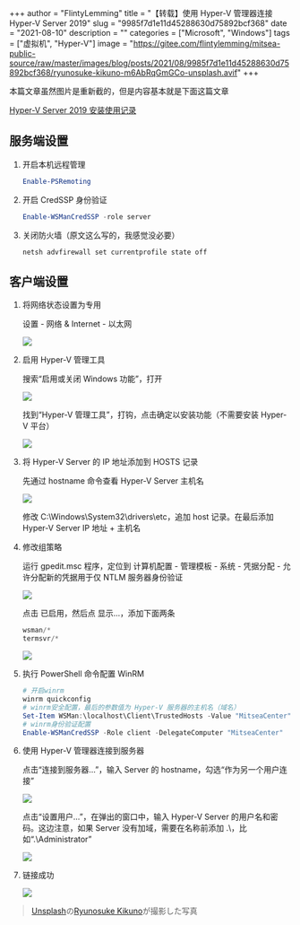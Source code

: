 +++
author = "FlintyLemming"
title = "【转载】使用 Hyper-V 管理器连接 Hyper-V Server 2019"
slug = "9985f7d1e11d45288630d75892bcf368"
date = "2021-08-10"
description = ""
categories = ["Microsoft", "Windows"]
tags = ["虚拟机", "Hyper-V"]
image = "https://gitee.com/flintylemming/mitsea-public-source/raw/master/images/blog/posts/2021/08/9985f7d1e11d45288630d75892bcf368/ryunosuke-kikuno-m6AbRqGmGCo-unsplash.avif"
+++

本篇文章虽然图片是重新截的，但是内容基本就是下面这篇文章

[Hyper-V Server 2019 安装使用记录](https://www.cnblogs.com/oloroso/p/12294966.html)

## 服务端设置

1. 开启本机远程管理
    
    ```powershell
    Enable-PSRemoting
    ```
    
2. 开启 CredSSP 身份验证
    
    ```powershell
    Enable-WSManCredSSP -role server
    ```
    
3. 关闭防火墙（原文这么写的，我感觉没必要）
    
    ```
    netsh advfirewall set currentprofile state off
    ```
    

## 客户端设置

1. 将网络状态设置为专用
    
    设置 - 网络 & Internet - 以太网
    
    ![](https://gitee.com/flintylemming/mitsea-public-source/raw/master/images/blog/posts/2021/08/9985f7d1e11d45288630d75892bcf368/Untitled.avif)
    
2. 启用 Hyper-V 管理工具
    
    搜索“启用或关闭 Windows 功能”，打开
    
    ![](https://gitee.com/flintylemming/mitsea-public-source/raw/master/images/blog/posts/2021/08/9985f7d1e11d45288630d75892bcf368/Untitled%201.avif)
    
    找到“Hyper-V 管理工具”，打钩，点击确定以安装功能（不需要安装 Hyper-V 平台）
    
    ![](https://gitee.com/flintylemming/mitsea-public-source/raw/master/images/blog/posts/2021/08/9985f7d1e11d45288630d75892bcf368/Untitled%202.avif)
    
3. 将 Hyper-V Server 的 IP 地址添加到 HOSTS 记录
    
    先通过 hostname 命令查看 Hyper-V Server 主机名
    
    ![](https://gitee.com/flintylemming/mitsea-public-source/raw/master/images/blog/posts/2021/08/9985f7d1e11d45288630d75892bcf368/Untitled%203.avif)
    
    修改 C:\Windows\System32\drivers\etc，追加 host 记录。在最后添加 Hyper-V Server IP 地址 + 主机名
    
4. 修改组策略
    
    运行 gpedit.msc 程序，定位到 计算机配置 - 管理模板 - 系统 - 凭据分配 - 允许分配新的凭据用于仅 NTLM 服务器身份验证
    
    ![](https://gitee.com/flintylemming/mitsea-public-source/raw/master/images/blog/posts/2021/08/9985f7d1e11d45288630d75892bcf368/Untitled%204.avif)
    
    点击 已启用，然后点 显示...，添加下面两条
    
    ```powershell
    wsman/*
    termsvr/*
    ```
    
    ![](https://gitee.com/flintylemming/mitsea-public-source/raw/master/images/blog/posts/2021/08/9985f7d1e11d45288630d75892bcf368/Untitled%205.avif)
    
5. 执行 PowerShell 命令配置 WinRM
    
    ```powershell
    # 开启winrm
    winrm quickconfig
    # winrm安全配置，最后的参数值为 Hyper-V 服务器的主机名（域名）
    Set-Item WSMan:\localhost\Client\TrustedHosts -Value "MitseaCenter"
    # winrm身份验证配置
    Enable-WSManCredSSP -Role client -DelegateComputer "MitseaCenter"
    ```
    
6. 使用 Hyper-V 管理器连接到服务器
    
    点击“连接到服务器...”，输入 Server 的 hostname，勾选“作为另一个用户连接”
    
    ![](https://gitee.com/flintylemming/mitsea-public-source/raw/master/images/blog/posts/2021/08/9985f7d1e11d45288630d75892bcf368/Untitled%206.avif)
    
    点击“设置用户...”，在弹出的窗口中，输入 Hyper-V Server 的用户名和密码。这边注意，如果 Server 没有加域，需要在名称前添加 .\，比如“.\Administrator”
    
    ![](https://gitee.com/flintylemming/mitsea-public-source/raw/master/images/blog/posts/2021/08/9985f7d1e11d45288630d75892bcf368/Untitled%207.avif)
    
7. 链接成功
    
    ![](https://gitee.com/flintylemming/mitsea-public-source/raw/master/images/blog/posts/2021/08/9985f7d1e11d45288630d75892bcf368/Untitled%208.avif)

> [Unsplash](https://unsplash.com/ja/%E5%86%99%E7%9C%9F/%E7%99%BD%E3%81%84%E5%A3%81%E3%81%AB%E9%BB%92%E3%81%84%E5%9B%9B%E8%A7%92-m6AbRqGmGCo?utm_content=creditCopyText&utm_medium=referral&utm_source=unsplash)の[Ryunosuke Kikuno](https://unsplash.com/ja/@ryunosuke_kikuno?utm_content=creditCopyText&utm_medium=referral&utm_source=unsplash)が撮影した写真
  